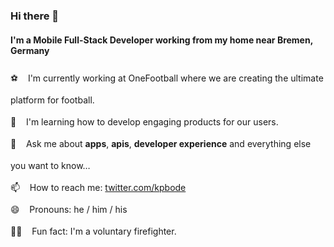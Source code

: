 ### Hi there 👋

#### I'm a Mobile Full-Stack Developer working from my home near Bremen, Germany

<p style="line-height: 2.5">
⚽️ &nbsp;&nbsp; I'm currently working at OneFootball where we are creating the ultimate platform for football. <br />
🌱 &nbsp;&nbsp; I'm learning how to develop engaging products for our users. <br />
💬 &nbsp;&nbsp; Ask me about <b>apps</b>, <b>apis</b>, <b>developer experience</b> and everything else you want to know… <br />
📫 &nbsp;&nbsp; How to reach me: <a href="https://twitter.com/kpbode">twitter.com/kpbode</a> <br />
😄 &nbsp;&nbsp; Pronouns: he / him / his <br />
👨‍🚒 &nbsp;&nbsp; Fun fact: I'm a voluntary firefighter. <br />
</p>
